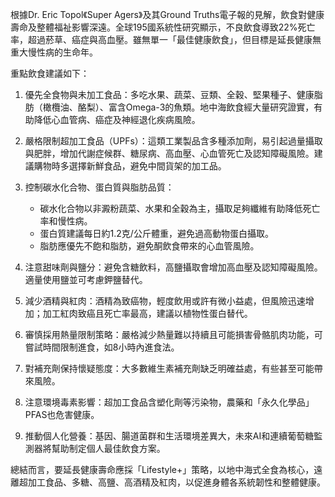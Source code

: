 根據Dr. Eric Topol《Super Agers》及其Ground Truths電子報的見解，飲食對健康壽命及整體福祉影響深遠。全球195國系統性研究顯示，不良飲食導致22%死亡率，超過菸草、癌症與高血壓。雖無單一「最佳健康飲食」，但目標是延長健康無重大慢性病的生命年。

重點飲食建議如下：

1. 優先全食物與未加工食品：多吃水果、蔬菜、豆類、全穀、堅果種子、健康脂肪（橄欖油、酪梨）、富含Omega-3的魚類。地中海飲食經大量研究證實，有助降低心血管病、癌症及神經退化疾病風險。

2. 嚴格限制超加工食品（UPFs）：這類工業製品含多種添加劑，易引起過量攝取與肥胖，增加代謝症候群、糖尿病、高血壓、心血管死亡及認知障礙風險。建議購物時多選擇新鮮食品，避免中間貨架的加工品。

3. 控制碳水化合物、蛋白質與脂肪品質：
   - 碳水化合物以非澱粉蔬菜、水果和全穀為主，攝取足夠纖維有助降低死亡率和慢性病。
   - 蛋白質建議每日約1.2克/公斤體重，避免過高動物蛋白攝取。
   - 脂肪應優先不飽和脂肪，避免酮飲食帶來的心血管風險。

4. 注意甜味劑與鹽分：避免含糖飲料，高鹽攝取會增加高血壓及認知障礙風險。適量使用鹽並可考慮鉀鹽替代。

5. 減少酒精與紅肉：酒精為致癌物，輕度飲用或許有微小益處，但風險迅速增加；加工紅肉致癌且死亡率最高，建議以植物性蛋白替代。

6. 審慎採用熱量限制策略：嚴格減少熱量難以持續且可能損害骨骼肌肉功能，可嘗試時間限制進食，如8小時內進食法。

7. 對補充劑保持懷疑態度：大多數維生素補充劑缺乏明確益處，有些甚至可能帶來風險。

8. 注意環境毒素影響：超加工食品含塑化劑等污染物，農藥和「永久化學品」PFAS也危害健康。

9. 推動個人化營養：基因、腸道菌群和生活環境差異大，未來AI和連續葡萄糖監測器將幫助制定個人最佳飲食方案。

總結而言，要延長健康壽命應採「Lifestyle+」策略，以地中海式全食為核心，遠離超加工食品、多糖、高鹽、高酒精及紅肉，以促進身體各系統韌性和整體健康。